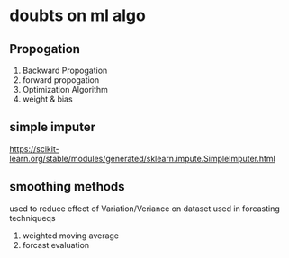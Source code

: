 # doubts on ml algo

## Propogation

1. Backward Propogation
2. forward propogation
3. Optimization Algorithm
4. weight & bias

## simple imputer

https://scikit-learn.org/stable/modules/generated/sklearn.impute.SimpleImputer.html

## smoothing methods

used to reduce effect of Variation/Veriance on dataset
used in forcasting techniqueqs

1. weighted moving average
2. forcast evaluation
